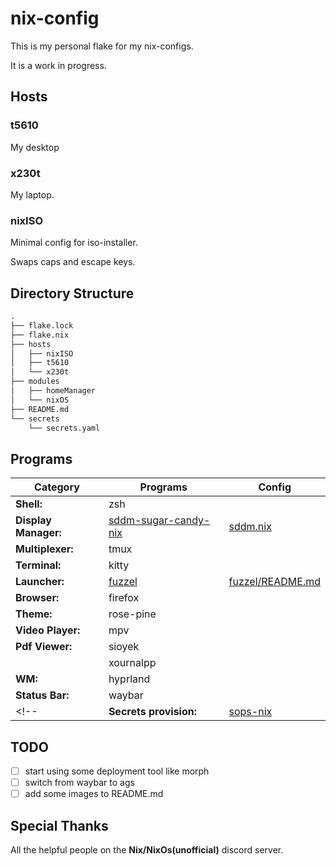 # nix-config

This is my personal flake for my nix-configs.

It is a work in progress.

## Hosts

### t5610

My desktop

### x230t

My laptop.

### nixISO

Minimal config for iso-installer.

Swaps caps and escape keys.

## Directory Structure

```txt
.
├── flake.lock
├── flake.nix
├── hosts
│   ├── nixISO
│   ├── t5610
│   └── x230t
├── modules
│   ├── homeManager
│   └── nixOS
├── README.md
└── secrets
    └── secrets.yaml
```

## Programs


| Category               | Programs         | Config           |
|------------------------|------------------|------------------|
| **Shell:**             | zsh              |                  |
| **Display Manager:**   | [sddm-sugar-candy-nix](https://gitlab.com/Zhaith-Izaliel/sddm-sugar-candy-nix) | [sddm.nix](./modules/nixOS/sddm.nix) |
| **Multiplexer:**       | tmux             |                  |
| **Terminal:**          | kitty            |                  |
| **Launcher:**          | [fuzzel](https://codeberg.org/dnkl/fuzzel) | [fuzzel/README.md](./modules/homeManager/fuzzel/README.md) |
| **Browser:**           | firefox          |                  |
| **Theme:**             | rose-pine        |                  |
| **Video Player:**      | mpv              |                  |
| **Pdf Viewer:**        | sioyek           |                  |
|                        | xournalpp        |                  |
| **WM:**                | hyprland         |                  |
| **Status Bar:**        | waybar           |                  |
<!-- | **Secrets provision:** | [sops-nix](https://github.com/Mic92/sops-nix)         |                  | -->

## TODO

- [ ] start using some deployment tool like morph
- [ ] switch from waybar to ags
- [ ] add some images to README.md

## Special Thanks

All the helpful people on the **Nix/NixOs(unofficial)** discord server.
